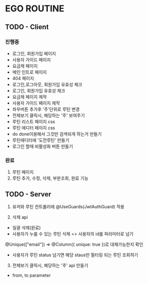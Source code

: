 # EGO ROUTINE

## TODO - Client

### 진행중

- 로그인, 회원가입 페이지
- 사용자 가이드 페이지
- 요금제 페이지
- 메인 인트로 페이지
- 404 페이지
- 로그인,로그아웃, 회원가입 유효성 체크
- 로그인, 회원가입 유효성 체크
- 요금제 페이지 제작
- 사용자 가이드 페이지 제작
- 좌우버튼 추가후 '주'단위로 루틴 변경
- 전체보기 클릭시, 해당하는 '주' 보여주기
- 루틴 리스트 페이지 css
- 루틴 에디터 페이지 css
- do done이용해서 그것만 검색되게 하는거 만들기
- 루틴에디터에 '도전루틴' 만들기
- 로그인 할때 비활성화 버튼 만들기

### 완료

1. 루틴 페이지
2. 루틴 추가, 수정, 삭제, 부분조회, 완료 기능

## TODO - Server

1. 유저와 루틴 컨트롤러에
   @UseGuards(JwtAuthGuard)
   적용

2. 삭제 api

- 일괄 삭제(완료)
- 사용자가 누를 수 있는 루틴 삭제 => 사용자의 id를 파라미터로 넘기

@Unique(["email"]) =>
@Column({ unique: true })로 대체가능한지 확인

- 사용자가 루틴 status 넘기면 해당 staus만 필터링 되는 루틴 조회하기

3. 전체보기 클릭시, 해당하는 '주' api 만들기

- from, to parameter
